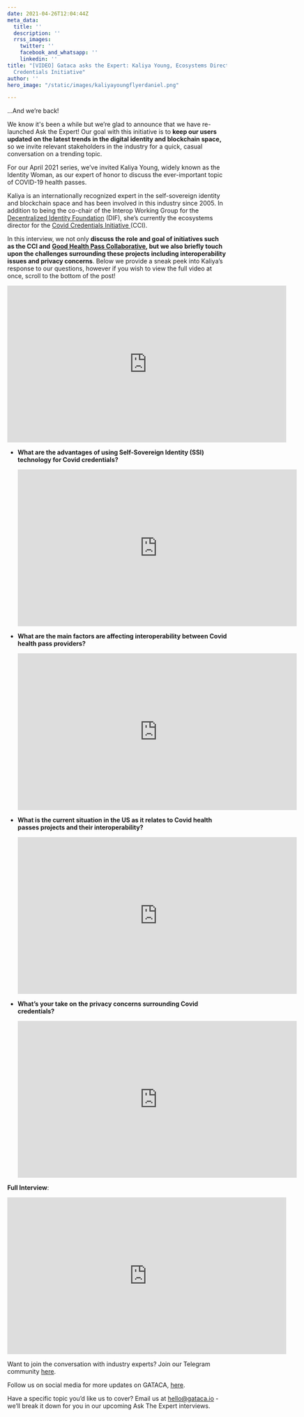 ```yaml
---
date: 2021-04-26T12:04:44Z
meta_data:
  title: ''
  description: ''
  rrss_images:
    twitter: ''
    facebook_and_whatsapp: ''
    linkedin: ''
title: "[VIDEO] Gataca asks the Expert: Kaliya Young, Ecosystems Director at the Covid
  Credentials Initiative"
author: ''
hero_image: "/static/images/kaliyayoungflyerdaniel.png"

---
```

…And we’re back!

We know it's been a while but we’re glad to announce that we have re-launched Ask the Expert! Our goal with this initiative is to **keep our users updated on the latest trends in the digital identity and blockchain space,** so we invite relevant stakeholders in the industry for a quick, casual conversation on a trending topic.

For our April 2021 series, we’ve invited Kaliya Young, widely known as the Identity Woman, as our expert of honor to discuss the ever-important topic of COVID-19 health passes.

Kaliya is an internationally recognized expert in the self-sovereign identity and blockchain space and has been involved in this industry since 2005. In addition to being the co-chair of the Interop Working Group for the[ Decentralized Identity Foundation](https://identity.foundation/ "https://identity.foundation/") (DIF), she’s currently the ecosystems director for the [Covid Credentials Initiative ](https://www.covidcreds.org/ "https://www.covidcreds.org/")(CCI).

In this interview, we not only **discuss the role and goal of initiatives such as the CCI and** [**Good Health Pass Collaborative**](https://www.goodhealthpass.org/ "https://www.goodhealthpass.org/")**, but we also briefly touch upon the challenges surrounding these projects including interoperability issues and privacy concerns**. Below we provide a sneak peek into Kaliya’s response to our questions, however if you wish to view the full video at once, scroll to the bottom of the post!

<iframe src="https://player.vimeo.com/video/541530523" width="640" height="360" frameborder="0" allow="autoplay; fullscreen; picture-in-picture" allowfullscreen></iframe>

* **What are the advantages of using Self-Sovereign Identity (SSI) technology for Covid credentials?**

  <iframe src="https://player.vimeo.com/video/541529889" width="640" height="360" frameborder="0" allow="autoplay; fullscreen; picture-in-picture" allowfullscreen></iframe>
* **What are the main factors are affecting interoperability between Covid health pass providers?**

  <iframe src="https://player.vimeo.com/video/541530523" width="640" height="360" frameborder="0" allow="autoplay; fullscreen; picture-in-picture" allowfullscreen></iframe>
* **What is the current situation in the US as it relates to Covid health passes projects and their interoperability?**

  <iframe src="https://player.vimeo.com/video/541531383" width="640" height="360" frameborder="0" allow="autoplay; fullscreen; picture-in-picture" allowfullscreen></iframe>
* **What’s your take on the privacy concerns surrounding Covid credentials?**

  <iframe src="https://player.vimeo.com/video/541572028" width="640" height="360" frameborder="0" allow="autoplay; fullscreen; picture-in-picture" allowfullscreen></iframe>

**Full Interview**:

<iframe src="https://player.vimeo.com/video/541556504" width="640" height="360" frameborder="0" allow="autoplay; fullscreen; picture-in-picture" allowfullscreen></iframe>

Want to join the conversation with industry experts? Join our Telegram community [here](https://bit.ly/3xyC9wz).

Follow us on social media for more updates on GATACA, [here](https://linktr.ee/Gataca).

Have a specific topic you’d like us to cover? Email us at [hello@gataca.io](mailto:hello@gataca.io "mailto:hello@gataca.io") - we’ll break it down for you in our upcoming Ask The Expert interviews.